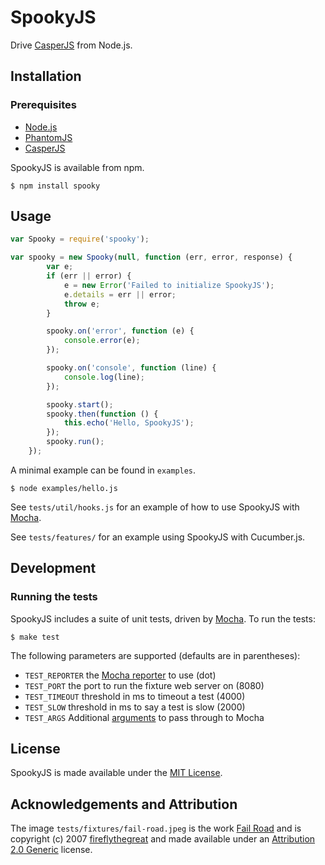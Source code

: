 # SpookyJS

Drive [CasperJS](http://casperjs.org/) from Node.js.

## Installation

### Prerequisites

* [Node.js](http://nodejs.org)
* [PhantomJS](http://phantomjs.org/)
* [CasperJS](http://casperjs.org/)

SpookyJS is available from npm.

``` shell
$ npm install spooky
```

## Usage

``` javascript
var Spooky = require('spooky');

var spooky = new Spooky(null, function (err, error, response) {
        var e;
        if (err || error) {
            e = new Error('Failed to initialize SpookyJS');
            e.details = err || error;
            throw e;
        }

        spooky.on('error', function (e) {
            console.error(e);
        });

        spooky.on('console', function (line) {
            console.log(line);
        });

        spooky.start();
        spooky.then(function () {
            this.echo('Hello, SpookyJS');
        });
        spooky.run();
    });
```

A minimal example can be found in `examples`.

``` shell
$ node examples/hello.js
```

See `tests/util/hooks.js` for an example of how to use SpookyJS with [Mocha](http://visionmedia.github.com/mocha). 

See `tests/features/` for an example using SpookyJS with Cucumber.js.

## Development

### Running the tests

SpookyJS includes a suite of unit tests, driven by [Mocha](http://visionmedia.github.com/mocha). To run the tests:

``` shell
$ make test
```

The following parameters are supported (defaults are in parentheses):

* `TEST_REPORTER` the [Mocha reporter](http://visionmedia.github.com/mocha/#reporters) to use (dot)
* `TEST_PORT` the port to run the fixture web server on (8080)
* `TEST_TIMEOUT` threshold in ms to timeout a test (4000)
* `TEST_SLOW` threshold in ms to say a test is slow (2000)
* `TEST_ARGS` Additional [arguments](http://visionmedia.github.com/mocha/#usage) to pass through to Mocha

## License

SpookyJS is made available under the [MIT License](http://opensource.org/licenses/mit-license.php).

## Acknowledgements and Attribution

The image `tests/fixtures/fail-road.jpeg` is the work [Fail
Road](http://www.flickr.com/photos/fireflythegreat/2845637227/) and is
copyright (c) 2007
[fireflythegreat](http://www.flickr.com/photos/fireflythegreat/) and made
available under an [Attribution 2.0
Generic](http://creativecommons.org/licenses/by/2.0/deed.en) license.

